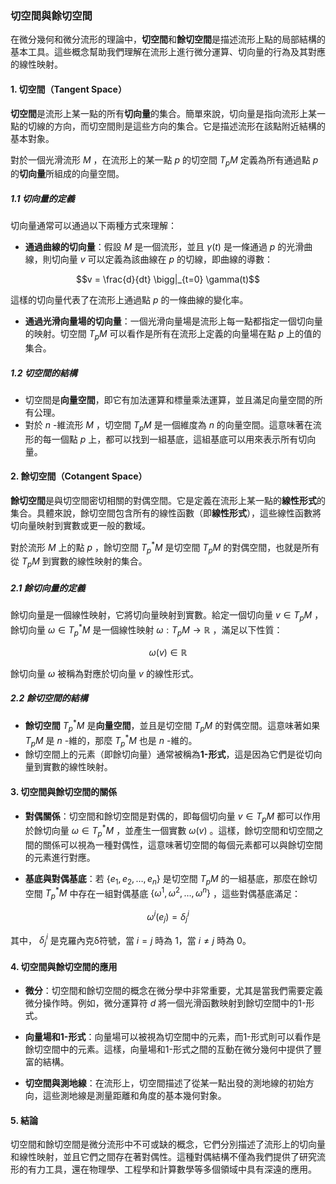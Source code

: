### 切空間與餘切空間

在微分幾何和微分流形的理論中，**切空間**和**餘切空間**是描述流形上點的局部結構的基本工具。這些概念幫助我們理解在流形上進行微分運算、切向量的行為及其對應的線性映射。

#### 1. 切空間（Tangent Space）

**切空間**是流形上某一點的所有**切向量**的集合。簡單來說，切向量是指向流形上某一點的切線的方向，而切空間則是這些方向的集合。它是描述流形在該點附近結構的基本對象。

對於一個光滑流形  $`M`$ ，在流形上的某一點  $`p`$  的切空間  $`T_p M`$  定義為所有通過點  $`p`$  的**切向量**所組成的向量空間。

##### 1.1 切向量的定義

切向量通常可以通過以下兩種方式來理解：

- **通過曲線的切向量**：假設  $`M`$  是一個流形，並且  $`\gamma(t)`$  是一條通過  $`p`$  的光滑曲線，則切向量  $`v`$  可以定義為該曲線在  $`p`$  的切線，即曲線的導數：

  
```math
v = \frac{d}{dt} \bigg|_{t=0} \gamma(t)
```


  這樣的切向量代表了在流形上通過點  $`p`$  的一條曲線的變化率。

- **通過光滑向量場的切向量**：一個光滑向量場是流形上每一點都指定一個切向量的映射。切空間  $`T_p M`$  可以看作是所有在流形上定義的向量場在點  $`p`$  上的值的集合。

##### 1.2 切空間的結構

- 切空間是**向量空間**，即它有加法運算和標量乘法運算，並且滿足向量空間的所有公理。
- 對於  $`n`$ -維流形  $`M`$ ，切空間  $`T_p M`$  是一個維度為  $`n`$  的向量空間。這意味著在流形的每一個點  $`p`$  上，都可以找到一組基底，這組基底可以用來表示所有切向量。

#### 2. 餘切空間（Cotangent Space）

**餘切空間**是與切空間密切相關的對偶空間。它是定義在流形上某一點的**線性形式**的集合。具體來說，餘切空間包含所有的線性函數（即**線性形式**），這些線性函數將切向量映射到實數或更一般的數域。

對於流形  $`M`$  上的點  $`p`$ ，餘切空間  $`T_p^* M`$  是切空間  $`T_p M`$  的對偶空間，也就是所有從  $`T_p M`$  到實數的線性映射的集合。

##### 2.1 餘切向量的定義

餘切向量是一個線性映射，它將切向量映射到實數。給定一個切向量  $`v \in T_p M`$ ，餘切向量  $`\omega \in T_p^* M`$  是一個線性映射  $`\omega: T_p M \to \mathbb{R}`$ ，滿足以下性質：


```math
\omega(v) \in \mathbb{R}
```


餘切向量  $`\omega`$  被稱為對應於切向量  $`v`$  的線性形式。

##### 2.2 餘切空間的結構

- **餘切空間**  $`T_p^* M`$  是**向量空間**，並且是切空間  $`T_p M`$  的對偶空間。這意味著如果  $`T_p M`$  是  $`n`$ -維的，那麼  $`T_p^* M`$  也是  $`n`$ -維的。
- 餘切空間上的元素（即餘切向量）通常被稱為**1-形式**，這是因為它們是從切向量到實數的線性映射。

#### 3. 切空間與餘切空間的關係

- **對偶關係**：切空間和餘切空間是對偶的，即每個切向量  $`v \in T_p M`$  都可以作用於餘切向量  $`\omega \in T_p^* M`$ ，並產生一個實數  $`\omega(v)`$ 。這樣，餘切空間和切空間之間的關係可以視為一種對偶性，這意味著切空間的每個元素都可以與餘切空間的元素進行對應。
  
- **基底與對偶基底**：若  $`\{e_1, e_2, \dots, e_n\}`$  是切空間  $`T_p M`$  的一組基底，那麼在餘切空間  $`T_p^* M`$  中存在一組對偶基底  $`\{\omega^1, \omega^2, \dots, \omega^n\}`$ ，這些對偶基底滿足：

  
```math
\omega^i(e_j) = \delta^i_j
```


  其中， $`\delta^i_j`$  是克羅內克δ符號，當  $`i = j`$  時為 1，當  $`i \neq j`$  時為 0。

#### 4. 切空間與餘切空間的應用

- **微分**：切空間和餘切空間的概念在微分學中非常重要，尤其是當我們需要定義微分操作時。例如，微分運算符  $`d`$  將一個光滑函數映射到餘切空間中的1-形式。
  
- **向量場和1-形式**：向量場可以被視為切空間中的元素，而1-形式則可以看作是餘切空間中的元素。這樣，向量場和1-形式之間的互動在微分幾何中提供了豐富的結構。

- **切空間與測地線**：在流形上，切空間描述了從某一點出發的測地線的初始方向，這些測地線是測量距離和角度的基本幾何對象。

#### 5. 結論

切空間和餘切空間是微分流形中不可或缺的概念，它們分別描述了流形上的切向量和線性映射，並且它們之間存在著對偶性。這種對偶結構不僅為我們提供了研究流形的有力工具，還在物理學、工程學和計算數學等多個領域中具有深遠的應用。